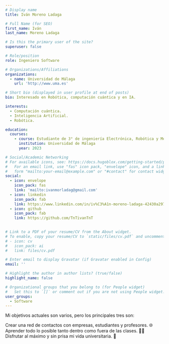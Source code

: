 ```yaml
---
# Display name
title: Iván Moreno Ladaga

# Full Name (for SEO)
first_name: Iván
last_name: Moreno Ladaga

# Is this the primary user of the site?
superuser: false

# Role/position
role: Ingeniero Software

# Organizations/Affiliations
organizations:
  - name: Universidad de Málaga
    url: 'http://www.uma.es'

# Short bio (displayed in user profile at end of posts)
bio: Interesado en Robótica, computación cuántica y en IA.

interests:
  - Computación cuántica.
  - Inteligencia Artificial.
  - Robótica.

education:
  courses:
    - course: Estudiante de 3° de ingeniería Electrónica, Robótica y Mecatrónica
      institution: Universidad de Málaga
      year: 2023

# Social/Academic Networking
# For available icons, see: https://docs.hugoblox.com/getting-started/page-builder/#icons
#   For an email link, use "fas" icon pack, "envelope" icon, and a link in the
#   form "mailto:your-email@example.com" or "#contact" for contact widget.
social:
  - icon: envelope
    icon_pack: fas
    link: 'mailto:ivanmorladag@gmail.com'
  - icon: linkedin
    icon_pack: fab
    link: https://www.linkedin.com/in/iv%C3%A1n-moreno-ladaga-42430a297?utm_source=share&utm_campaign=share_via&utm_content=profile&utm_medium=android_app
  - icon: github
    icon_pack: fab
    link: https://github.com/TnTivanTnT

    
# Link to a PDF of your resume/CV from the About widget.
# To enable, copy your resume/CV to `static/files/cv.pdf` and uncomment the lines below.
# - icon: cv
#   icon_pack: ai
#   link: files/cv.pdf

# Enter email to display Gravatar (if Gravatar enabled in Config)
email: ''

# Highlight the author in author lists? (true/false)
highlight_name: false

# Organizational groups that you belong to (for People widget)
#   Set this to `[]` or comment out if you are not using People widget.
user_groups:
  - Software
---
```




Mi objetivos actuales son varios, pero los principales tres son:

Crear una red de contactos con empresas, estudiantes y profesores. 🌐 Aprender todo lo posible tanto dentro como fuera de las clases. 🧑‍🎓 Disfrutar al máximo y sin prisa mi vida universitaria. 🍻
